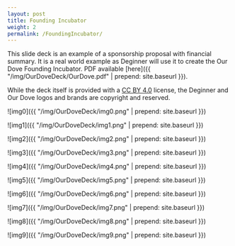 ```yaml
---
layout: post
title: Founding Incubator
weight: 2
permalink: /FoundingIncubator/
---
```


This slide deck is an example of a sponsorship proposal with financial summary. It is a real world example as Deginner will use it to create the Our Dove Founding Incubator. PDF available [here]({{ "/img/OurDoveDeck/OurDove.pdf" | prepend: site.baseurl }}). 

While the deck itself is provided with a [CC BY 4.0](https://creativecommons.org/licenses/by/4.0/) license, the Deginner and Our Dove logos and brands are copyright and reserved.

![img0]({{ "/img/OurDoveDeck/img0.png" | prepend: site.baseurl }})

![img1]({{ "/img/OurDoveDeck/img1.png" | prepend: site.baseurl }})

![img2]({{ "/img/OurDoveDeck/img2.png" | prepend: site.baseurl }})

![img3]({{ "/img/OurDoveDeck/img3.png" | prepend: site.baseurl }})

![img4]({{ "/img/OurDoveDeck/img4.png" | prepend: site.baseurl }})

![img5]({{ "/img/OurDoveDeck/img5.png" | prepend: site.baseurl }})

![img6]({{ "/img/OurDoveDeck/img6.png" | prepend: site.baseurl }})

![img7]({{ "/img/OurDoveDeck/img7.png" | prepend: site.baseurl }})

![img8]({{ "/img/OurDoveDeck/img8.png" | prepend: site.baseurl }})

![img9]({{ "/img/OurDoveDeck/img9.png" | prepend: site.baseurl }})